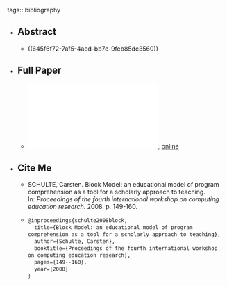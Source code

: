 tags:: bibliography

- ## Abstract
	- ((645f6f72-7af5-4aed-bb7c-9feb85dc3560))
- ## Full Paper
	- ![local copy](../assets/BlockModel-schulte_1683976003657_0.pdf), [online](https://www.researchgate.net/profile/Carsten-Schulte/publication/247927531_Block_Model_an_educational_model_of_program_comprehension_as_a_tool_for_a_scholarly_approach_to_teaching/links/556743e908aec2268300fa03/Block-Model-an-educational-model-of-program-comprehension-as-a-tool-for-a-scholarly-approach-to-teaching.pdf)
- ## Cite Me
	- SCHULTE, Carsten. Block Model: an educational model of program comprehension as a tool for a scholarly approach to teaching. In: *Proceedings of the fourth international workshop on computing education research*. 2008. p. 149-160.
	- ```
	  @inproceedings{schulte2008block,
	    title={Block Model: an educational model of program comprehension as a tool for a scholarly approach to teaching},
	    author={Schulte, Carsten},
	    booktitle={Proceedings of the fourth international workshop on computing education research},
	    pages={149--160},
	    year={2008}
	  }
	  ```